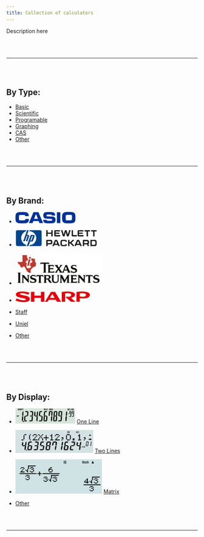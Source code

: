 ```yaml
---
title: Collection of calculators
---
```


Description here


<br/><br/>

____________________

<br/><br/>

## By Type:
- [Basic](byType/basic.md)
- [Scientific](byType/scientific.md)
- [Programable](byType/programble.md)
- [Graphing](byType/graphing.md)
- [CAS](byType/cas.md)
- [Other](byType/other.md)



<br/><br/>
____________________
<br/><br/>

## By Brand:
- [<img src="img/casio.svg" height="30">](byBrand/casio.md)


- [<img src="img/hp.png" height="44">](byBrand/hp.md)


- [<img src="img/ti.svg" height="84">](byBrand/ti.md)


- [<img src="img/sharp.svg" height="28">](byBrand/sharp.md)


- [Staff](byBrand/staff.md)
- [Uniel](byBrand/uniel.md)
- [Other](byBrand/other.md)


<br/><br/>
____________________
<br/><br/>

## By Display:
- [<img src="img/oneLine.jpg" height="40">](byDisplay/oneLine.md) [One Line](byDisplay/oneLine.md)


- [<img src="img/twoLines.jpg" height="60">](byDisplay/twoLines.md) [Two Lines](byDisplay/twoLines.md)


- [<img src="img/matrix.jpg" height="90">](byDisplay/matrix.md) [Matrix](byDisplay/matrix.md)


- [Other](byDisplay/other.md)


<br/><br/>
____________________

<br/><br/>

